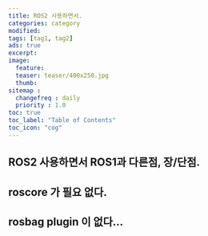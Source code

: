```yaml
---
title: ROS2 사용하면서.
categories: category
modified: 
tags: [tag1, tag2]
ads: true
excerpt:
image:
  feature:
  teaser: teaser/400x250.jpg
  thumb:
sitemap :
  changefreq : daily
  priority : 1.0
toc: true
toc_label: "Table of Contents"
toc_icon: "cog" 
---
```


## ROS2 사용하면서 ROS1과 다른점, 장/단점.

## roscore 가 필요 없다.

## rosbag plugin 이 없다...